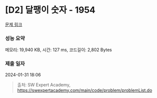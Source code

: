 # [D2] 달팽이 숫자 - 1954 

[문제 링크](https://swexpertacademy.com/main/code/problem/problemDetail.do?contestProbId=AV5PobmqAPoDFAUq) 

### 성능 요약

메모리: 19,940 KB, 시간: 127 ms, 코드길이: 2,802 Bytes

### 제출 일자

2024-01-31 18:06



> 출처: SW Expert Academy, https://swexpertacademy.com/main/code/problem/problemList.do